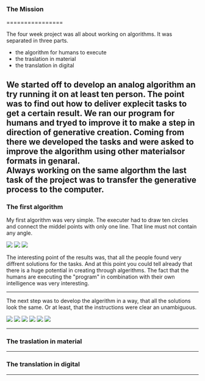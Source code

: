 ### The Mission

================

The four week project was all about working on algorithms. It was separated in three parts.

- the algorithm for humans to execute
- the traslation in material
- the translation in digital

We started off to develop an analog algorithm an try running it on at least ten person. The point was to find out how to deliver explecit tasks  to get a certain result. We ran our program for humans and tryed to improve it to make a step in direction of generative creation.
Coming from there we developed the tasks and were asked to improve the algorithm using other materialsor formats in genaral.  
Always working on the same algorthm the last task of the project was to transfer the generative process to the computer. 
-----------------------------------
### The first algorithm

My first algorithm was very simple. The executer had to draw ten circles and connect the middel points with only one line. That line must not contain any angle.


![](images/Algo_2.1.jpg)
![](images/Algo_2.2.jpg)
![](images/Algo_2.3.jpg)

The interesting point of the results was, that all the people found very diffrent solutions for the tasks. And at this point you could tell already that there is a huge potential in creating through algerithms. The fact that the humans are executing the "program" in combination with their own intelligence was very interesting.

---------------------------------
The next step was to develop the algerithm in a way, that all the solutions look the same. Or at least, that the instructions were clear an unambiguous. 

![](images/Algo_1.1.JPG)
![](images/Algo_1.2.JPG)
![](images/Algo_1.3.JPG)
![](images/Algo_1.4.JPG)
![](images/Algo_1.5.JPG)
![](images/Algo_1.6.JPG)




-------------------------------

### The traslation in material


-------------------------------


### The translation in digital

-------------------------------
